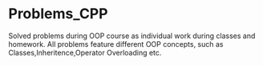 # Problems_CPP
Solved problems during OOP course as individual work during classes and homework.
All problems feature different OOP concepts, such as Classes,Inheritence,Operator Overloading etc.
